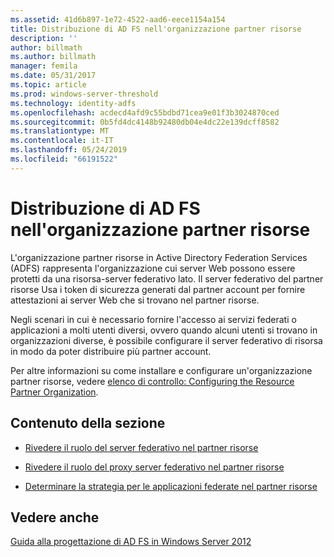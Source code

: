 ```yaml
---
ms.assetid: 41d6b897-1e72-4522-aad6-eece1154a154
title: Distribuzione di AD FS nell'organizzazione partner risorse
description: ''
author: billmath
ms.author: billmath
manager: femila
ms.date: 05/31/2017
ms.topic: article
ms.prod: windows-server-threshold
ms.technology: identity-adfs
ms.openlocfilehash: acdecd4afd9c55bdbd71cea9e01f3b3024870ced
ms.sourcegitcommit: 0b5fd4dc4148b92480db04e4dc22e139dcff8582
ms.translationtype: MT
ms.contentlocale: it-IT
ms.lasthandoff: 05/24/2019
ms.locfileid: "66191522"
---
```

# <a name="deploying-ad-fs-in-the-resource-partner-organization"></a>Distribuzione di AD FS nell'organizzazione partner risorse

L'organizzazione partner risorse in Active Directory Federation Services \(ADFS\) rappresenta l'organizzazione cui server Web possono essere protetti da una risorsa\-server federativo lato. Il server federativo del partner risorse Usa i token di sicurezza generati dal partner account per fornire attestazioni ai server Web che si trovano nel partner risorse.  
  
Negli scenari in cui è necessario fornire l'accesso ai servizi federati o applicazioni a molti utenti diversi, ovvero quando alcuni utenti si trovano in organizzazioni diverse, è possibile configurare il server federativo di risorsa in modo da poter distribuire più partner account.  
  
Per altre informazioni su come installare e configurare un'organizzazione partner risorse, vedere [elenco di controllo: Configuring the Resource Partner Organization](../../ad-fs/deployment/Checklist--Configuring-the-Resource-Partner-Organization.md).  
  
## <a name="in-this-section"></a>Contenuto della sezione  
  
-   [Rivedere il ruolo del server federativo nel partner risorse](Review-the-Role-of-the-Federation-Server-in-the-Resource-Partner.md)  
  
-   [Rivedere il ruolo del proxy server federativo nel partner risorse](Review-the-Role-of-the-Federation-Server-Proxy-in-the-Resource-Partner.md)  
  
-   [Determinare la strategia per le applicazioni federate nel partner risorse](Determine-Your-Federated-Application-Strategy-in-the-Resource-Partner.md)  
  

## <a name="see-also"></a>Vedere anche
[Guida alla progettazione di AD FS in Windows Server 2012](AD-FS-Design-Guide-in-Windows-Server-2012.md)
